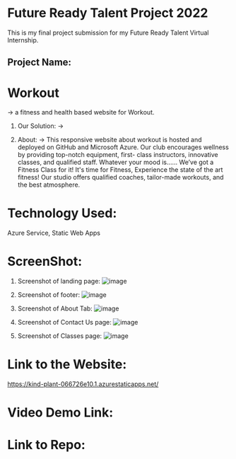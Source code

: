 # Future Ready Talent Project 2022

This is my final project submission for my Future Ready Talent Virtual Internship.

## Project Name:

# Workout

  -> a fitness and health based website for Workout.
  1. Our Solution:
    -> 
   
  2. About:
    -> This responsive website about workout is hosted and deployed on GitHub and Microsoft Azure. Our club encourages wellness by providing top-notch equipment,              first- class instructors, innovative classes, and qualified staff. Whatever your mood is…… We’ve got a Fitness Class for it! It's time for Fitness, Experience          the state of the art fitness! Our studio offers qualified coaches, tailor-made workouts, and the best atmosphere.


# Technology Used:

Azure Service, Static Web Apps

# ScreenShot:

  1. Screenshot of landing page:
  ![image](https://user-images.githubusercontent.com/80918392/175552365-d8fc54c1-c851-43c7-b03f-5548e51aa6cc.png)

  2. Screenshot of footer:
  ![image](https://user-images.githubusercontent.com/80918392/175552655-eebeacca-408d-4421-9d13-13b2190d7a03.png)

  3. Screenshot of About Tab:
  ![image](https://user-images.githubusercontent.com/80918392/175552936-1ab01596-0f0e-499b-850d-3a4194143818.png)

  4. Screenshot of Contact Us page:
  ![image](https://user-images.githubusercontent.com/80918392/175553223-ce739259-f90a-4daf-bfab-1a7fd4be56ab.png)

  5. Screenshot of Classes page:
  ![image](https://user-images.githubusercontent.com/80918392/175553456-bc9651c5-96e9-4034-acb2-9794e35420d8.png)

# Link to the Website: 

https://kind-plant-066726e10.1.azurestaticapps.net/

# Video Demo Link:


# Link to Repo:

